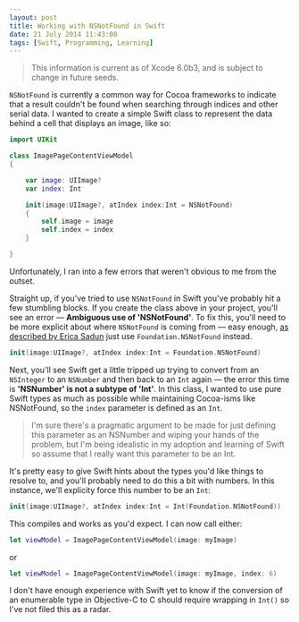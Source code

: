 ```yaml
---
layout: post
title: Working with NSNotFound in Swift
date: 21 July 2014 11:43:00
tags: [Swift, Programming, Learning]
---
```


> This information is current as of Xcode 6.0b3, and is subject to change in future seeds.

`NSNotFound` is currently a common way for Cocoa frameworks to indicate that a result couldn't be found when searching through indices and other serial data. I wanted to create a simple Swift class to represent the data behind a cell that displays an image, like so:

````swift
import UIKit

class ImagePageContentViewModel
{

    var image: UIImage?
    var index: Int

    init(image:UIImage?, atIndex index:Int = NSNotFound)
    {
        self.image = image
        self.index = index
    }

}
````

Unfortunately, I ran into a few errors that weren't obvious to me from the outset.

Straight up, if you've tried to use `NSNotFound` in Swift you've probably hit a few stumbling blocks. If you create the class above in your project, you'll see an error — **Ambiguous use of 'NSNotFound'**. To fix this, you'll need to be more explicit about where `NSNotFound` is coming from — easy enough, [as described by Erica Sadun](http://ericasadun.com/2014/06/13/swift-fixing-ambiguous-use-of-nsnotfound/) just use `Foundation.NSNotFound` instead.


````swift
init(image:UIImage?, atIndex index:Int = Foundation.NSNotFound)
````

Next, you'll see Swift get a little tripped up trying to convert from an `NSInteger` to an `NSNumber` and then back to an `Int` again — the error this time is **'NSNumber' is not a subtype of 'Int'**. In this class, I wanted to use pure Swift types as much as possible while maintaining Cocoa-isms like NSNotFound, so the `index` parameter is defined as an `Int`.

> I'm sure there's a pragmatic argument to be made for just defining this parameter as an NSNumber and wiping your hands of the problem, but I'm being idealistic in my adoption and learning of Swift so assume that I really want this parameter to be an Int.

It's pretty easy to give Swift hints about the types you'd like things to resolve to, and you'll probably need to do this a bit with numbers. In this instance, we'll explicity force this number to be an `Int`:

````swift
init(image:UIImage?, atIndex index:Int = Int(Foundation.NSNotFound))
````

This compiles and works as you'd expect. I can now call either:

````swift
let viewModel = ImagePageContentViewModel(image: myImage)
````

or

````swift
let viewModel = ImagePageContentViewModel(image: myImage, index: 6)
````

I don't have enough experience with Swift yet to know if the conversion of an enumerable type in Objective-C to C should require wrapping in `Int()` so I've not filed this as a radar.
